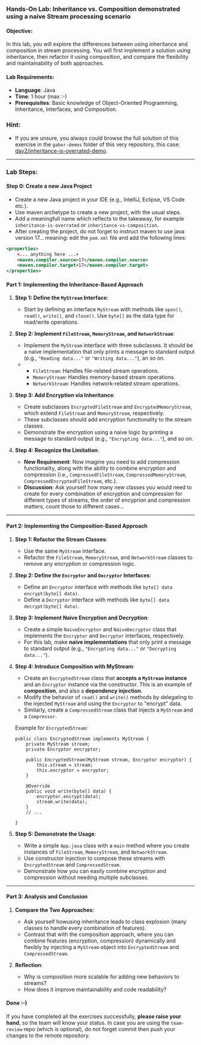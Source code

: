 ### **Hands-On Lab: Inheritance vs. Composition demonstrated using a naive Stream processing scenario**

#### **Objective:**

In this lab, you will explore the differences between using inheritance and composition in stream processing. You will first implement a solution using inheritance, then refactor it using composition, and compare the flexibility and maintainability of both approaches.

#### **Lab Requirements:**

- **Language**: Java
- **Time**: 1 hour (max :-)
- **Prerequisites**: Basic knowledge of Object-Oriented Programming, Inheritance, Interfaces, and Composition.

### Hint:

- If you are unsure, you always could browse the full solution of this exercise in the `gabor-demos` folder of this very repository, this case: [day2/inheritance-is-overrated-demo](../../gabor-demos/inheritance-is-overrated-demo).

---

### **Lab Steps:**

#### Step 0: Create a new Java Project

- Create a new Java project in your IDE (e.g., IntelliJ, Eclipse, VS Code etc.).
- Use maven archetype to create a new project, with the usual steps.
- Add a meaningfull name which reflects to the takeaway, for example `inheritance-is-overrated` or `inheritance-vs-composition`.
- After creating the project, do not forget to instruct maven to use java version 17... meaning: edit the `pom.xml` file and add the following lines:

```xml
<properties>
    <... anything here ...>
    <maven.compiler.source>17</maven.compiler.source>
    <maven.compiler.target>17</maven.compiler.target>
</properties>
```

#### **Part 1: Implementing the Inheritance-Based Approach**

1.  **Step 1: Define the `MyStream` Interface**:

    - Start by defining an interface `MyStream` with methods like `open()`, `read()`, `write()`, and `close()`. Use `byte[]` as the data type for read/write operations.

2.  **Step 2: Implement `FileStream`, `MemoryStream`, and `NetworkStream`**:

    - Implement the `MyStream` interface with three subclasses. It should be a naive implementation that only prints a message to standard output (e.g., `"Reading data..."` or `"Writing data..."`), an so on.
    - - `FileStream`: Handles file-related stream operations.
      - `MemoryStream`: Handles memory-based stream operations.
      - `NetworkStream`: Handles network-related stream operations.

3.  **Step 3: Add Encryption via Inheritance**:

    - Create subclasses `EncryptedFileStream` and `EncryptedMemoryStream`, which extend `FileStream` and `MemoryStream`, respectively.
    - These subclasses should add encryption functionality to the stream classes.
    - Demonstrate the encryption using a naive logic by printing a message to standard output (e.g., `"Encrypting data..."`), and so on.

4.  **Step 4: Recognize the Limitation**:

    - **New Requirement**: Now imagine you need to add compression functionality, along with the ability to combine encryption and compression (i.e., `CompressedFileStream`, `CompressedMemoryStream`, `CompressedEncryptedFileStream`, etc.).
    - **Discussion**: Ask yourself how many new classes you would need to create for every combination of encryption and compression for different types of streams, the order of encyprion and compression matters, count those to different cases...

---

#### **Part 2: Implementing the Composition-Based Approach**

1.  **Step 1: Refactor the Stream Classes**:

    - Use the same `MyStream` interface.
    - Refactor the `FileStream`, `MemoryStream`, and `NetworkStream` classes to remove any encryption or compression logic.

2.  **Step 2: Define the `Encryptor` and `Decryptor` Interfaces**:

    - Define an `Encryptor` interface with methods like `byte[] data encrypt(byte[] data)`.
    - Define a `Decryptor` interface with methods like `byte[] data decrypt(byte[] data)`.

3.  **Step 3: Implement Naive Encryption and Decryption**:

    - Create a simple `NaiveEncryptor` and `NaiveDecryptor` class that implements the `Encryptor` and `Decryptor` interfaces, respectively.
    - For this lab, make **naive implementations** that only print a message to standard output (e.g., `"Encrypting data..."` or `"Decrypting data..."`).

4.  **Step 4: Introduce Composition with MyStream**:

    - Create an `EncryptedStream` class that **accepts a `MyStream` instance** and an `Encryptor` instance via the constructor. This is an example of **composition**, and also a **dependency injection**.
    - Modify the behavior of `read()` and `write()` methods by delegating to the injected `MyStream` and using the `Encryptor` to "encrypt" data.
    - Similarly, create a `CompressedStream` class that injects a `MyStream` and a `Compressor`.

    Example for `EncryptedStream`:

    ```
    public class EncryptedStream implements MyStream {
        private MyStream stream;
        private Encryptor encryptor;

        public EncryptedStream(MyStream stream, Encryptor encryptor) {
            this.stream = stream;
            this.encryptor = encryptor;
        }

        @Override
        public void write(byte[] data) {
            encryptor.encrypt(data);
            stream.write(data);
        }
        // ...

    }

    ```

5.  **Step 5: Demonstrate the Usage**:

    - Write a simple `App.java` class with a `main` method where you create instances of `FileStream`, `MemoryStream`, and `NetworkStream`.
    - Use constructor injection to compose these streams with `EncryptedStream` and `CompressedStream`.
    - Demonstrate how you can easily combine encryption and compression without needing multiple subclasses.

---

#### **Part 3: Analysis and Conclusion**

1.  **Compare the Two Approaches**:

    - Ask yourself howusing inheritance leads to class explosion (many classes to handle every combination of features).
    - Contrast that with the composition approach, where you can combine features (encryption, compression) dynamically and flexibly by injecting a `MyStream` object into `EncryptedStream` and `CompressedStream`.

2.  **Reflection**:

    - Why is composition more scalable for adding new behaviors to streams?
    - How does it improve maintainability and code readability?

#### **Done :-)**

If you have completed all the exercises successfully, **please raise your hand**, so the team will know your status. In case you are using the `team-review` repo (which is optional), do not forget commit then push your changes to the remote repository.
